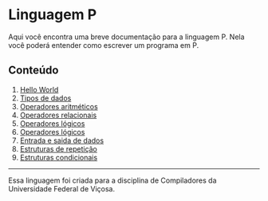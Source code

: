 # Linguagem P

Aqui você encontra uma breve documentação para a linguagem P. Nela você poderá entender como escrever um programa em P.

## Conteúdo

1. [Hello World](hello-world.md)
2. [Tipos de dados](tipos-dados.md)
3. [Operadores aritméticos](#paragraph2)
4. [Operadores relacionais](#paragraph2)
5. [Operadores lógicos](#paragraph2)
6. [Operadores lógicos](#paragraph2)
7. [Entrada e saida de dados](#paragraph2)
8. [Estruturas de repetição](#paragraph2)
9. [Estruturas condicionais](#paragraph2)

---

Essa linguagem foi criada para a disciplina de Compiladores da Universidade Federal de Viçosa.